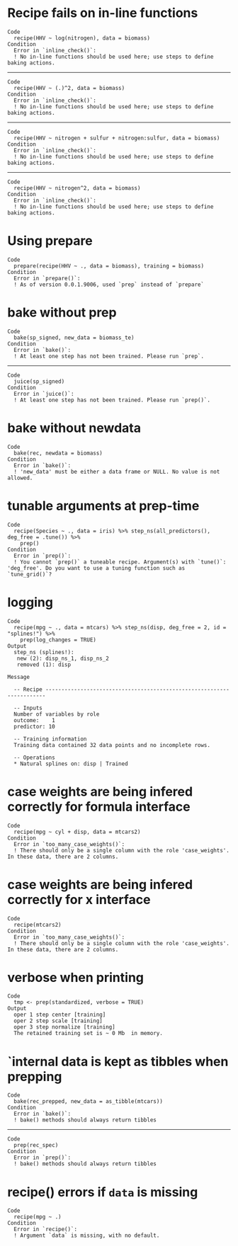 # Recipe fails on in-line functions

    Code
      recipe(HHV ~ log(nitrogen), data = biomass)
    Condition
      Error in `inline_check()`:
      ! No in-line functions should be used here; use steps to define baking actions.

---

    Code
      recipe(HHV ~ (.)^2, data = biomass)
    Condition
      Error in `inline_check()`:
      ! No in-line functions should be used here; use steps to define baking actions.

---

    Code
      recipe(HHV ~ nitrogen + sulfur + nitrogen:sulfur, data = biomass)
    Condition
      Error in `inline_check()`:
      ! No in-line functions should be used here; use steps to define baking actions.

---

    Code
      recipe(HHV ~ nitrogen^2, data = biomass)
    Condition
      Error in `inline_check()`:
      ! No in-line functions should be used here; use steps to define baking actions.

# Using prepare

    Code
      prepare(recipe(HHV ~ ., data = biomass), training = biomass)
    Condition
      Error in `prepare()`:
      ! As of version 0.0.1.9006, used `prep` instead of `prepare`

# bake without prep

    Code
      bake(sp_signed, new_data = biomass_te)
    Condition
      Error in `bake()`:
      ! At least one step has not been trained. Please run `prep`.

---

    Code
      juice(sp_signed)
    Condition
      Error in `juice()`:
      ! At least one step has not been trained. Please run `prep()`.

# bake without newdata

    Code
      bake(rec, newdata = biomass)
    Condition
      Error in `bake()`:
      ! 'new_data' must be either a data frame or NULL. No value is not allowed.

# tunable arguments at prep-time

    Code
      recipe(Species ~ ., data = iris) %>% step_ns(all_predictors(), deg_free = .tune()) %>%
        prep()
    Condition
      Error in `prep()`:
      ! You cannot `prep()` a tuneable recipe. Argument(s) with `tune()`: 'deg_free'. Do you want to use a tuning function such as `tune_grid()`?

# logging

    Code
      recipe(mpg ~ ., data = mtcars) %>% step_ns(disp, deg_free = 2, id = "splines!") %>%
        prep(log_changes = TRUE)
    Output
      step_ns (splines!): 
       new (2): disp_ns_1, disp_ns_2
       removed (1): disp
      
    Message
      
      -- Recipe ----------------------------------------------------------------------
      
      -- Inputs 
      Number of variables by role
      outcome:    1
      predictor: 10
      
      -- Training information 
      Training data contained 32 data points and no incomplete rows.
      
      -- Operations 
      * Natural splines on: disp | Trained

# case weights are being infered correctly for formula interface

    Code
      recipe(mpg ~ cyl + disp, data = mtcars2)
    Condition
      Error in `too_many_case_weights()`:
      ! There should only be a single column with the role 'case_weights'. In these data, there are 2 columns.

# case weights are being infered correctly for x interface

    Code
      recipe(mtcars2)
    Condition
      Error in `too_many_case_weights()`:
      ! There should only be a single column with the role 'case_weights'. In these data, there are 2 columns.

# verbose when printing

    Code
      tmp <- prep(standardized, verbose = TRUE)
    Output
      oper 1 step center [training] 
      oper 2 step scale [training] 
      oper 3 step normalize [training] 
      The retained training set is ~ 0 Mb  in memory.
      

# `internal data is kept as tibbles when prepping

    Code
      bake(rec_prepped, new_data = as_tibble(mtcars))
    Condition
      Error in `bake()`:
      ! bake() methods should always return tibbles

---

    Code
      prep(rec_spec)
    Condition
      Error in `prep()`:
      ! bake() methods should always return tibbles

# recipe() errors if `data` is missing

    Code
      recipe(mpg ~ .)
    Condition
      Error in `recipe()`:
      ! Argument `data` is missing, with no default.

